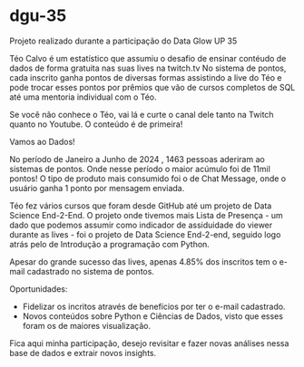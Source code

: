 # dgu-35

Projeto realizado durante a participação do Data Glow UP 35

Téo Calvo é um estatístico que assumiu o desafio de ensinar contéudo de dados de forma gratuita nas suas lives na twitch.tv
No sistema de pontos, cada inscrito ganha pontos de diversas formas assistindo a live do Téo e pode trocar esses pontos por prêmios que vão de cursos completos de SQL até uma mentoria individual com o Téo.

Se você não conhece o Téo, vai lá e curte o canal dele tanto na Twitch quanto no Youtube. O conteúdo é de primeira!

Vamos ao Dados!

No período de Janeiro a Junho de 2024 , 1463 pessoas aderiram ao sistemas de pontos. Onde nesse período o maior acúmulo foi de 11mil pontos!
O tipo de produto mais consumido foi o de Chat Message, onde o usuário ganha 1 ponto por mensagem enviada.

Téo fez vários cursos que foram desde GitHub até um projeto de Data Science End-2-End. 
O projeto onde tivemos mais Lista de Presença - um dado que podemos assumir como indicador de assiduidade do viewer durante as lives - foi o projeto de Data Science End-2-end, seguido logo atrás pelo de Introdução a programação com Python.

Apesar do grande sucesso das lives, apenas 4.85% dos inscritos tem o e-mail cadastrado no sistema de pontos.

Oportunidades:

- Fidelizar os incritos através de benefícios por ter o e-mail cadastrado.
- Novos conteúdos sobre Python e Ciências de Dados, visto que esses foram os de maiores visualização.

Fica aqui minha participação, desejo revisitar e fazer novas análises nessa base de dados e extrair novos insights.
